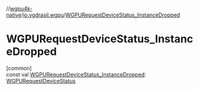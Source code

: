 //[wgpu4k-native](../../index.md)/[io.ygdrasil.wgpu](index.md)/[WGPURequestDeviceStatus_InstanceDropped](-w-g-p-u-request-device-status_-instance-dropped.md)

# WGPURequestDeviceStatus_InstanceDropped

[common]\
const val [WGPURequestDeviceStatus_InstanceDropped](-w-g-p-u-request-device-status_-instance-dropped.md): [WGPURequestDeviceStatus](-w-g-p-u-request-device-status/index.md)